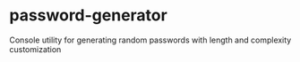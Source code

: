 # password-generator
Console utility for generating random passwords with length and complexity customization
